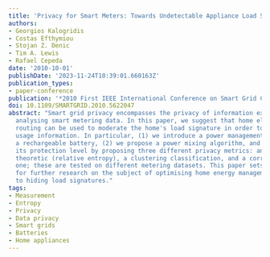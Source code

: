 ```yaml
---
title: 'Privacy for Smart Meters: Towards Undetectable Appliance Load Signatures'
authors:
- Georgios Kalogridis
- Costas Efthymiou
- Stojan Z. Denic
- Tim A. Lewis
- Rafael Cepeda
date: '2010-10-01'
publishDate: '2023-11-24T10:39:01.660163Z'
publication_types:
- paper-conference
publication: '*2010 First IEEE International Conference on Smart Grid Communications*'
doi: 10.1109/SMARTGRID.2010.5622047
abstract: "Smart grid privacy encompasses the privacy of information extracted by
  analysing smart metering data. In this paper, we suggest that home electrical power
  routing can be used to moderate the home's load signature in order to hide appliance
  usage information. In particular, (1) we introduce a power management model using
  a rechargeable battery, (2) we propose a power mixing algorithm, and (3) we evaluate
  its protection level by proposing three different privacy metrics: an information
  theoretic (relative entropy), a clustering classification, and a correlation/regression
  one; these are tested on different metering datasets. This paper sets the ground
  for further research on the subject of optimising home energy management with regards
  to hiding load signatures."
tags:
- Measurement
- Entropy
- Privacy
- Data privacy
- Smart grids
- Batteries
- Home appliances
---
```

